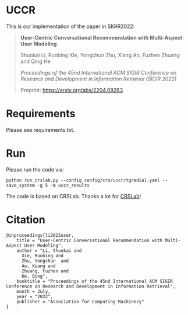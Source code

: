 # UCCR
This is our implementation of the paper in SIGIR2022:

> **User-Centric Conversational Recommendation with Multi-Aspect User Modeling**
> 
> Shuokai Li, Ruobing Xie, Yongchun Zhu, Xiang Ao, Fuzhen Zhuang and Qing He
> 
> *Proceedings of the 45nd International ACM SIGIR Conference on Research and Development in Information Retrieval (SIGIR 2022)*
> 
> Preprint: https://arxiv.org/abs/2204.09263

# Requirements
Please see requirements.txt.

# Run
Please run the code via:

`python run_crslab.py --config config/crs/uccr/tgredial.yaml --save_system -g 5 -m uccr_results`

The code is based on CRSLab. Thanks a lot for [CRSLab](https://github.com/RUCAIBox/CRSLab)!

# Citation

    @inproceedings{li2022user,
        title = "User-Centric Conversational Recommendation with Multi-Aspect User Modeling",
        author = "Li, Shuokai and
          Xie, Ruobing and
          Zhu, Yongchun  and
          Ao, Xiang and
          Zhuang, Fuzhen and
          He, Qing",
        booktitle = "Proceedings of the 45nd International ACM SIGIR Conference on Research and Development in Information Retrieval",
        month = July,
        year = "2022",
        publisher = "Association for Computing Machinery"
    }


